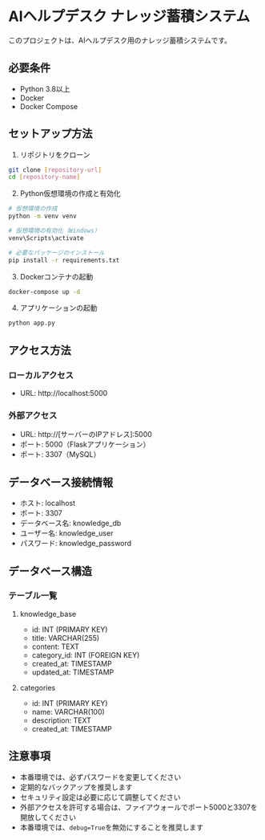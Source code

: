 # AIヘルプデスク ナレッジ蓄積システム

このプロジェクトは、AIヘルプデスク用のナレッジ蓄積システムです。

## 必要条件

- Python 3.8以上
- Docker
- Docker Compose

## セットアップ方法

1. リポジトリをクローン
```bash
git clone [repository-url]
cd [repository-name]
```

2. Python仮想環境の作成と有効化
```bash
# 仮想環境の作成
python -m venv venv

# 仮想環境の有効化（Windows）
venv\Scripts\activate

# 必要なパッケージのインストール
pip install -r requirements.txt
```

3. Dockerコンテナの起動
```bash
docker-compose up -d
```

4. アプリケーションの起動
```bash
python app.py
```

## アクセス方法

### ローカルアクセス
- URL: http://localhost:5000

### 外部アクセス
- URL: http://[サーバーのIPアドレス]:5000
- ポート: 5000（Flaskアプリケーション）
- ポート: 3307（MySQL）

## データベース接続情報
- ホスト: localhost
- ポート: 3307
- データベース名: knowledge_db
- ユーザー名: knowledge_user
- パスワード: knowledge_password

## データベース構造

### テーブル一覧

1. knowledge_base
   - id: INT (PRIMARY KEY)
   - title: VARCHAR(255)
   - content: TEXT
   - category_id: INT (FOREIGN KEY)
   - created_at: TIMESTAMP
   - updated_at: TIMESTAMP

2. categories
   - id: INT (PRIMARY KEY)
   - name: VARCHAR(100)
   - description: TEXT
   - created_at: TIMESTAMP

## 注意事項

- 本番環境では、必ずパスワードを変更してください
- 定期的なバックアップを推奨します
- セキュリティ設定は必要に応じて調整してください
- 外部アクセスを許可する場合は、ファイアウォールでポート5000と3307を開放してください
- 本番環境では、`debug=True`を無効にすることを推奨します 